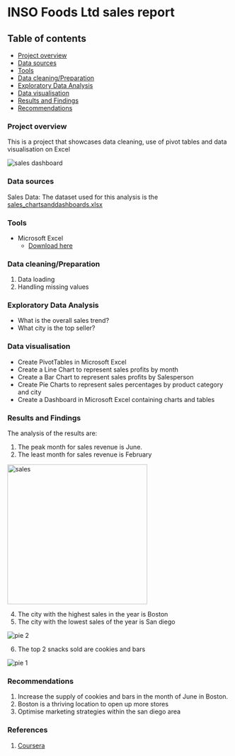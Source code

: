 # INSO Foods Ltd sales report


## Table of contents
- [Project overview](#Project-overview)
- [Data sources](#Data-sources)
- [Tools](Tools)
- [Data cleaning/Preparation](#Data-cleaning/Preparation)
- [Exploratory Data Analysis](#Exploratory-Data-Analysis)
- [Data visualisation](#Data-visualisation)
- [Results and Findings](#Results-and-Findings)
- [Recommendations](#Recommendations)


### Project overview
This is a project that showcases data cleaning, use of pivot tables and data visualisation on Excel

![sales dashboard](https://github.com/David-Bajulaiye/Sales-analysis-on-Excel/assets/144341829/86ec7d7a-f7b0-4099-aaa9-e305a3a7ef15)


### Data sources
Sales Data: The dataset used for this analysis is the [sales_chartsanddashboards.xlsx](https://github.com/David-Bajulaiye/Sales-analysis-on-Excel/files/13854943/sales_chartsanddashboards.xlsx)



### Tools
- Microsoft Excel
   - [Download here](https://microsoft.com)


### Data cleaning/Preparation
1. Data loading
2. Handling missing values


### Exploratory Data Analysis
- What is the overall sales trend?
- What city is the top seller?


### Data visualisation
- Create PivotTables in Microsoft Excel
- Create a Line Chart to represent sales profits by month
- Create a Bar Chart to represent sales profits by Salesperson
- Create Pie Charts to represent sales percentages by product category and city
- Create a Dashboard in Microsoft Excel containing charts and tables


### Results and Findings
The analysis of the results are:
1. The peak month for sales revenue is June.
2. The least month for sales revenue is February

<img width="316" alt="sales" src="https://github.com/David-Bajulaiye/Sales-analysis-on-Excel/assets/144341829/6634ba65-ee64-47c0-b032-39ed4aaed304">




4. The city with the highest sales in the year is Boston
5. The city with the lowest sales of the year is San diego

![pie 2](https://github.com/David-Bajulaiye/Sales-analysis-on-Excel/assets/144341829/cf161861-6d83-48a8-8ed8-8e03eefe7970)





  
6. The top 2 snacks sold are cookies and bars

![pie 1](https://github.com/David-Bajulaiye/Sales-analysis-on-Excel/assets/144341829/ddc6622c-43b1-4ee5-a4f3-64aeec5ed1b7)


 


### Recommendations
1. Increase the supply of cookies and bars in the month of June in Boston.
2. Boston is a thriving location to open up more stores
3. Optimise marketing strategies within the san diego area


### References
1. [Coursera](https://www.coursera.org/projects/create-charts-dashboards-using-microsoft-excel)
